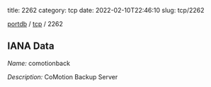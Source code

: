 title: 2262
category: tcp
date: 2022-02-10T22:46:10
slug: tcp/2262

[portdb](/) / [tcp](/category/tcp.html) / 2262


## IANA Data

_Name:_ comotionback

_Description:_ CoMotion Backup Server

